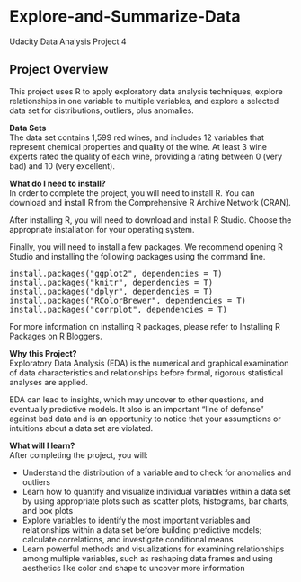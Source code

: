 # Explore-and-Summarize-Data
Udacity Data Analysis Project 4

## Project Overview
This project uses R to apply exploratory data analysis techniques, explore relationships in one variable to multiple variables, and explore a selected data set for distributions, outliers, plus anomalies.

**Data Sets**<br>
The data set contains 1,599 red wines, and includes 12 variables that represent chemical properties and quality of the wine. At least 3 wine experts rated the quality of each wine, providing a rating between 0 (very bad) and 10 (very excellent).

**What do I need to install?**<br>
In order to complete the project, you will need to install R. You can download and install R from the Comprehensive R Archive Network (CRAN).

After installing R, you will need to download and install R Studio. Choose the appropriate installation for your operating system.

Finally, you will need to install a few packages. We recommend opening R Studio and installing the following packages using the command line.

<pre>
install.packages("ggplot2", dependencies = T)
install.packages("knitr", dependencies = T)
install.packages("dplyr", dependencies = T)
install.packages("RColorBrewer", dependencies = T)
install.packages("corrplot", dependencies = T)
</pre>

For more information on installing R packages, please refer to Installing R Packages on R Bloggers.

**Why this Project?**<br>
Exploratory Data Analysis (EDA) is the numerical and graphical examination of data characteristics and relationships before formal, rigorous statistical analyses are applied.

EDA can lead to insights, which may uncover to other questions, and eventually predictive models. It also is an important “line of defense” against bad data and is an opportunity to notice that your assumptions or intuitions about a data set are violated.

**What will I learn?**<br>
After completing the project, you will:
- Understand the distribution of a variable and to check for anomalies and outliers
- Learn how to quantify and visualize individual variables within a data set by using appropriate plots such as scatter plots, histograms, bar charts, and box plots
- Explore variables to identify the most important variables and relationships within a data set before building predictive models; calculate correlations, and investigate conditional means
- Learn powerful methods and visualizations for examining relationships among multiple variables, such as reshaping data frames and using aesthetics like color and shape to uncover more information
